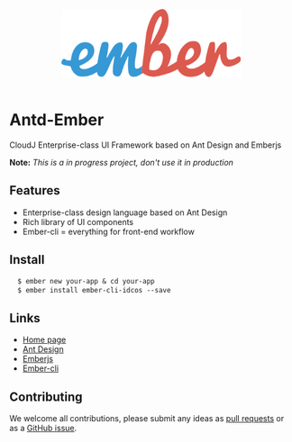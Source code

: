 
<p align="center">
  <a href="http://ant.design">
    <img width="320" src="./docs/design/logo1.png">
  </a>
  <br><br>
</p>


# Antd-Ember

CloudJ Enterprise-class UI Framework based on Ant Design and Emberjs

**Note:** <i>This is a in progress project, don't use it in production</i>

## Features 

- Enterprise-class design language based on Ant Design
- Rich library of UI components 
- Ember-cli = everything for front-end workflow

## Install

```shell
  $ ember new your-app & cd your-app
  $ ember install ember-cli-idcos --save
```


## Links 

- [Home page](http://idcos.github.io/antd-ember/#/home) 
- [Ant Design](http://ant.design/)
- [Emberjs](http://emberjs.com)
- [Ember-cli](http://ember-cli.com)

## Contributing

We welcome all contributions, please submit any ideas as [pull requests](https://github.com/idcos/antd-ember/pulls) or as a [GitHub issue](https://github.com/idcos/antd-ember/issues).

